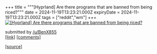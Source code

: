 +++
title = """[Hyprland] Are there programs that are banned from being riced?"""
date = 2024-11-19T13:23:21.000Z
expiryDate = 2024-11-19T13:23:21.000Z
tags = ["reddit","wm"]
+++
[![[Hyprland] Are there programs that are banned from being riced?](https://a.thumbs.redditmedia.com/nfzWp02EwtBsFzdAuUeWqpyzMfcdSXrsf05X1KyDoa8.jpg "[Hyprland] Are there programs that are banned from being riced?")](https://www.reddit.com/r/unixporn/comments/1gux0gq/hyprland_are_there_programs_that_are_banned_from/)

submitted by [/u/BenX855](https://www.reddit.com/user/BenX855)  
[\[link\]](https://www.reddit.com/gallery/1gux0gq) [\[comments\]](https://www.reddit.com/r/unixporn/comments/1gux0gq/hyprland_are_there_programs_that_are_banned_from/)

[[source]](https://www.reddit.com/r/unixporn/comments/1gux0gq/hyprland_are_there_programs_that_are_banned_from/)
